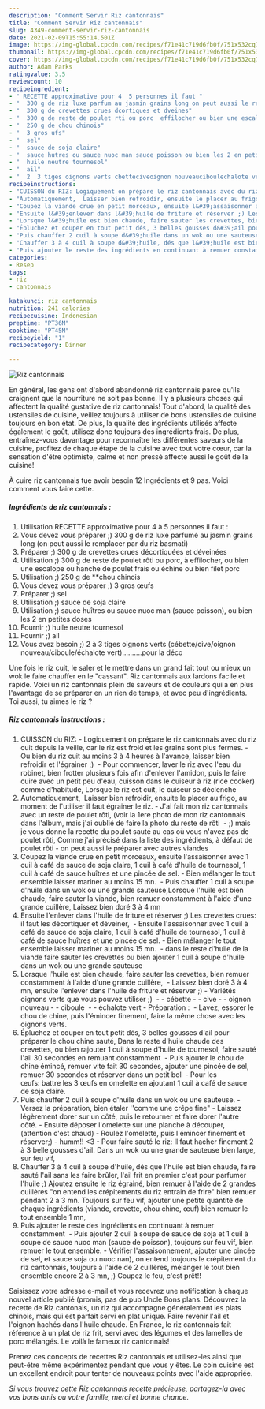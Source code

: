 ```yaml
---
description: "Comment Servir Riz cantonnais"
title: "Comment Servir Riz cantonnais"
slug: 4349-comment-servir-riz-cantonnais
date: 2021-02-09T15:55:14.501Z
image: https://img-global.cpcdn.com/recipes/f71e41c719d6fb0f/751x532cq70/riz-cantonnais-photo-principale-de-la-recette.jpg
thumbnail: https://img-global.cpcdn.com/recipes/f71e41c719d6fb0f/751x532cq70/riz-cantonnais-photo-principale-de-la-recette.jpg
cover: https://img-global.cpcdn.com/recipes/f71e41c719d6fb0f/751x532cq70/riz-cantonnais-photo-principale-de-la-recette.jpg
author: Adam Parks
ratingvalue: 3.5
reviewcount: 10
recipeingredient:
- " RECETTE approximative pour 4  5 personnes il faut "
- "  300 g de riz luxe parfum au jasmin grains long on peut aussi le remplacer par du riz basmati"
- "  300 g de crevettes crues dcortiques et dveines"
- "  300 g de reste de poulet rti ou porc  effilocher ou bien une escalope ou hanche de poulet frais ou chine ou bien filet porc"
- "  250 g de chou chinois"
- "  3 gros ufs"
- "  sel"
- "  sauce de soja claire"
- "  sauce hutres ou sauce nuoc man sauce poisson ou bien les 2 en petites doses"
- "  huile neutre tournesol"
- "  ail"
- "  2  3 tiges oignons verts cbetteciveoignon nouveauciboulechalote vertpour la dco"
recipeinstructions:
- "CUISSON du RIZ: Logiquement on prépare le riz cantonnais avec du riz cuit depuis la veille, car le riz est froid et les grains sont plus fermes. Ou bien du riz cuit au moins 3 à 4 heures à l&#39;avance, laisser bien refroidir et l&#39;égrainer ;)  Pour commencer, laver le riz avec l&#39;eau du robinet, bien frotter plusieurs fois afin d&#39;enlever l&#39;amidon, puis le faire cuire avec un petit peu d&#39;eau, cuisson dans le cuiseur à riz (rice cooker) comme d&#39;habitude, Lorsque le riz est cuit, le cuiseur se déclenche"
- "Automatiquement,  Laisser bien refroidir, ensuite le placer au frigo, au moment de l&#39;utiliser il faut égrainer le riz.  J&#39;ai fait mon riz cantonnais avec un reste de poulet rôti, (voir la 1ere photo de mon riz cantonnais dans l&#39;album, mais j&#39;ai oublié de faire la photo du reste de rôti  ;) mais je vous donne la recette du poulet sauté au cas où vous n&#39;avez pas de poulet rôti, Comme j&#39;ai précisé dans la liste des ingrédients, à défaut de poulet rôti on peut aussi le préparer avec autres viandes"
- "Coupez la viande crue en petit morceaux, ensuite l&#39;assaisonner avec 1 cuil à café de sauce de soja claire, 1 cuil à café d&#39;huile de tournesol, 1 cuil à café de sauce huîtres et une pincée de sel. Bien mélanger le tout ensemble laisser mariner au moins 15 mn.  Puis chauffer 1 cuil à soupe d&#39;huile dans un wok ou une grande sauteuse,Lorsque l&#39;huile est bien chaude, faire sauter la viande, bien remuer constamment à l&#39;aide d&#39;une grande cuillère, Laissez bien doré 3 à 4 mn"
- "Ensuite l&#39;enlever dans l&#39;huile de friture et réserver ;) Les crevettes crues: il faut les décortiquer et déveiner,  Ensuite l&#39;assaisonner avec 1 cuil à café de sauce de soja claire, 1 cuil à café d&#39;huile de tournesol, 1 cuil à café de sauce huîtres et une pincée de sel. Bien mélanger le tout ensemble laisser mariner au moins 15 mn.  dans le reste d&#39;huile de la viande faire sauter les crevettes ou bien ajouter 1 cuil à soupe d&#39;huile dans un wok ou une grande sauteuse"
- "Lorsque l&#39;huile est bien chaude, faire sauter les crevettes, bien remuer constamment à l&#39;aide d&#39;une grande cuillère,  Laissez bien doré 3 à 4 mn, ensuite l&#39;enlever dans l&#39;huile de friture et réserver ;)  Variétés oignons verts que vous pouvez utiliser ;)  - cébette - cive - oignon nouveau - ciboule  - échalote vert Préparation :  Lavez, essorer le chou de chine, puis l&#39;émincer finement, faire la même chose avec les oignons verts."
- "Épluchez et couper en tout petit dés, 3 belles gousses d&#39;ail pour préparer le chou chine sauté, Dans le reste d&#39;huile chaude des crevettes, ou bien rajouter 1 cuil à soupe d&#39;huile de tournesol, faire sauté l&#39;ail 30 secondes en remuant constamment  Puis ajouter le chou de chine émincé, remuer vite fait 30 secondes, ajouter une pincée de sel, remuer 30 secondes et réserver dans un petit bol  Pour les œufs: battre les 3 œufs en omelette en ajoutant 1 cuil à café de sauce de soja claire."
- "Puis chauffer 2 cuil à soupe d&#39;huile dans un wok ou une sauteuse. Versez la préparation, bien étaler &#39;&#39;comme une crêpe fine&#34; Laissez légèrement dorer sur un côté, puis le retourner et faire dorer l&#39;autre côté. Ensuite déposer l&#39;omelette sur une planche à découper, (attention c&#39;est chaud) Roulez l&#39;omelette, puis l&#39;émincer finement et réserver;) humm!! &lt;3 Pour faire sauté le riz: Il faut hacher finement 2 à 3 belle gousses d&#39;ail. Dans un wok ou une grande sauteuse bien large, sur feu vif,"
- "Chauffer 3 à 4 cuil à soupe d&#39;huile, dés que l&#39;huile est bien chaude, faire sauté l&#39;ail sans les faire brûler, l&#39;ail frit en premier c&#39;est pour parfumer l&#39;huile ;) Ajoutez ensuite le riz égrainé, bien remuer à l&#39;aide de 2 grandes cuillères &#34;on entend les crépitements du riz entrain de frire&#34; bien remuer pendant 2 à 3 mn. Toujours sur feu vif, ajouter une petite quantité de chaque ingrédients (viande, crevette, chou chine, œuf) bien remuer le tout ensemble 1 mn,"
- "Puis ajouter le reste des ingrédients en continuant à remuer constamment  Puis ajouter 2 cuil à soupe de sauce de soja et 1 cuil à soupe de sauce nuoc man (sauce de poisson), toujours sur feu vif, bien remuer le tout ensemble. Vérifier l&#39;assaisonnement, ajouter une pincée de sel, et sauce soja ou nuoc nan), on entend toujours le crépitement du riz cantonnais, toujours à l&#39;aide de 2 cuillères, mélanger le tout bien ensemble encore 2 à 3 mn, ;) Coupez le feu, c&#39;est prêt!!"
categories:
- Resep
tags:
- riz
- cantonnais

katakunci: riz cantonnais 
nutrition: 241 calories
recipecuisine: Indonesian
preptime: "PT36M"
cooktime: "PT45M"
recipeyield: "1"
recipecategory: Dinner

---
```



![Riz cantonnais](https://img-global.cpcdn.com/recipes/f71e41c719d6fb0f/751x532cq70/riz-cantonnais-photo-principale-de-la-recette.jpg)

En général, les gens ont d'abord abandonné riz cantonnais parce qu'ils craignent que la nourriture ne soit pas bonne. Il y a plusieurs choses qui affectent la qualité gustative de riz cantonnais! Tout d'abord, la qualité des ustensiles de cuisine, veillez toujours à utiliser de bons ustensiles de cuisine toujours en bon état. De plus, la qualité des ingrédients utilisés affecte également le goût, utilisez donc toujours des ingrédients frais. De plus, entraînez-vous davantage pour reconnaître les différentes saveurs de la cuisine, profitez de chaque étape de la cuisine avec tout votre cœur, car la sensation d'être optimiste, calme et non pressé affecte aussi le goût de la cuisine!

<!--inarticleads1-->

À cuire riz cantonnais tue avoir besoin 12 Ingrédients et 9 pas. Voici comment vous faire cette.

##### Ingrédients de riz cantonnais :

1. Utilisation  RECETTE approximative pour 4 à 5 personnes il faut :
1. Vous devez vous préparer  ;) 300 g de riz luxe parfumé au jasmin grains long (on peut aussi le remplacer par du riz basmati)
1. Préparer  ;) 300 g de crevettes crues décortiquées et déveinées
1. Utilisation  ;) 300 g de reste de poulet rôti ou porc, à effilocher, ou bien une escalope ou hanche de poulet frais ou échine ou bien filet porc
1. Utilisation  ;) 250 g de **chou chinois
1. Vous devez vous préparer  ;) 3 gros œufs
1. Préparer  ;) sel
1. Utilisation  ;) sauce de soja claire
1. Utilisation  ;) sauce huîtres ou sauce nuoc man (sauce poisson), ou bien les 2 en petites doses
1. Fournir  ;) huile neutre tournesol
1. Fournir  ;) ail
1. Vous avez besoin  ;) 2 à 3 tiges oignons verts (cébette/cive/oignon nouveau/ciboule/échalote vert)..........pour la déco


Une fois le riz cuit, le saler et le mettre dans un grand fait tout ou mieux un wok le faire chauffer en le &#34;cassant&#34;. Riz cantonnais aux lardons facile et rapide. Voici un riz cantonnais plein de saveurs et de couleurs qui a en plus l&#39;avantage de se préparer en un rien de temps, et avec peu d&#39;ingrédients. Toi aussi, tu aimes le riz ? 

<!--inarticleads2-->

##### Riz cantonnais instructions :

1. CUISSON du RIZ: - Logiquement on prépare le riz cantonnais avec du riz cuit depuis la veille, car le riz est froid et les grains sont plus fermes. - Ou bien du riz cuit au moins 3 à 4 heures à l&#39;avance, laisser bien refroidir et l&#39;égrainer ;)  - Pour commencer, laver le riz avec l&#39;eau du robinet, bien frotter plusieurs fois afin d&#39;enlever l&#39;amidon, puis le faire cuire avec un petit peu d&#39;eau, cuisson dans le cuiseur à riz (rice cooker) comme d&#39;habitude, Lorsque le riz est cuit, le cuiseur se déclenche
1. Automatiquement,  Laisser bien refroidir, ensuite le placer au frigo, au moment de l&#39;utiliser il faut égrainer le riz.  - J&#39;ai fait mon riz cantonnais avec un reste de poulet rôti, (voir la 1ere photo de mon riz cantonnais dans l&#39;album, mais j&#39;ai oublié de faire la photo du reste de rôti  - ;) mais je vous donne la recette du poulet sauté au cas où vous n&#39;avez pas de poulet rôti, Comme j&#39;ai précisé dans la liste des ingrédients, à défaut de poulet rôti - on peut aussi le préparer avec autres viandes
1. Coupez la viande crue en petit morceaux, ensuite l&#39;assaisonner avec 1 cuil à café de sauce de soja claire, 1 cuil à café d&#39;huile de tournesol, 1 cuil à café de sauce huîtres et une pincée de sel. - Bien mélanger le tout ensemble laisser mariner au moins 15 mn.  - Puis chauffer 1 cuil à soupe d&#39;huile dans un wok ou une grande sauteuse,Lorsque l&#39;huile est bien chaude, faire sauter la viande, bien remuer constamment à l&#39;aide d&#39;une grande cuillère, Laissez bien doré 3 à 4 mn
1. Ensuite l&#39;enlever dans l&#39;huile de friture et réserver ;) Les crevettes crues: il faut les décortiquer et déveiner,  - Ensuite l&#39;assaisonner avec 1 cuil à café de sauce de soja claire, 1 cuil à café d&#39;huile de tournesol, 1 cuil à café de sauce huîtres et une pincée de sel. - Bien mélanger le tout ensemble laisser mariner au moins 15 mn.  - dans le reste d&#39;huile de la viande faire sauter les crevettes ou bien ajouter 1 cuil à soupe d&#39;huile dans un wok ou une grande sauteuse
1. Lorsque l&#39;huile est bien chaude, faire sauter les crevettes, bien remuer constamment à l&#39;aide d&#39;une grande cuillère,  - Laissez bien doré 3 à 4 mn, ensuite l&#39;enlever dans l&#39;huile de friture et réserver ;)  - Variétés oignons verts que vous pouvez utiliser ;)  - - cébette - - cive - - oignon nouveau - - ciboule  - - échalote vert - Préparation :  - Lavez, essorer le chou de chine, puis l&#39;émincer finement, faire la même chose avec les oignons verts.
1. Épluchez et couper en tout petit dés, 3 belles gousses d&#39;ail pour préparer le chou chine sauté, Dans le reste d&#39;huile chaude des crevettes, ou bien rajouter 1 cuil à soupe d&#39;huile de tournesol, faire sauté l&#39;ail 30 secondes en remuant constamment  - Puis ajouter le chou de chine émincé, remuer vite fait 30 secondes, ajouter une pincée de sel, remuer 30 secondes et réserver dans un petit bol  - Pour les œufs: battre les 3 œufs en omelette en ajoutant 1 cuil à café de sauce de soja claire.
1. Puis chauffer 2 cuil à soupe d&#39;huile dans un wok ou une sauteuse. - Versez la préparation, bien étaler &#39;&#39;comme une crêpe fine&#34; - Laissez légèrement dorer sur un côté, puis le retourner et faire dorer l&#39;autre côté. - Ensuite déposer l&#39;omelette sur une planche à découper, (attention c&#39;est chaud) - Roulez l&#39;omelette, puis l&#39;émincer finement et réserver;) - humm!! &lt;3 - Pour faire sauté le riz: Il faut hacher finement 2 à 3 belle gousses d&#39;ail. Dans un wok ou une grande sauteuse bien large, sur feu vif,
1. Chauffer 3 à 4 cuil à soupe d&#39;huile, dés que l&#39;huile est bien chaude, faire sauté l&#39;ail sans les faire brûler, l&#39;ail frit en premier c&#39;est pour parfumer l&#39;huile ;) Ajoutez ensuite le riz égrainé, bien remuer à l&#39;aide de 2 grandes cuillères &#34;on entend les crépitements du riz entrain de frire&#34; bien remuer pendant 2 à 3 mn. Toujours sur feu vif, ajouter une petite quantité de chaque ingrédients (viande, crevette, chou chine, œuf) bien remuer le tout ensemble 1 mn,
1. Puis ajouter le reste des ingrédients en continuant à remuer constamment  - Puis ajouter 2 cuil à soupe de sauce de soja et 1 cuil à soupe de sauce nuoc man (sauce de poisson), toujours sur feu vif, bien remuer le tout ensemble. - Vérifier l&#39;assaisonnement, ajouter une pincée de sel, et sauce soja ou nuoc nan), on entend toujours le crépitement du riz cantonnais, toujours à l&#39;aide de 2 cuillères, mélanger le tout bien ensemble encore 2 à 3 mn, ;) Coupez le feu, c&#39;est prêt!!


Saisissez votre adresse e-mail et vous recevrez une notification à chaque nouvel article publié (promis, pas de pub Uncle Bons plans. Découvrez la recette de Riz cantonais, un riz qui accompagne généralement les plats chinois, mais qui est parfait servi en plat unique. Faire revenir l&#39;ail et l&#39;oignon hachés dans l&#39;huile chaude. En France, le riz cantonnais fait référence à un plat de riz frit, servi avec des légumes et des lamelles de porc mélangés. Le voilà le fameux riz cantonnais! 

<!--inarticleads1-->

<p>
Prenez ces concepts de recettes Riz cantonnais et utilisez-les ainsi que peut-être même expérimentez pendant que vous y êtes. Le coin cuisine est un excellent endroit pour tenter de nouveaux points avec l'aide appropriée.
</p>

<p>
<i>Si vous trouvez cette Riz cantonnais recette précieuse, partagez-la avec vos bons amis ou votre famille, merci et bonne chance.</i>
</p>
